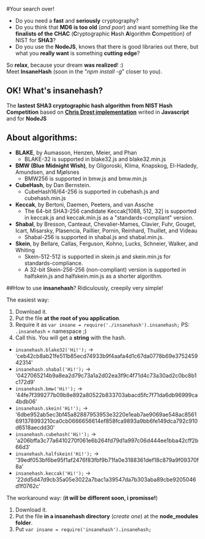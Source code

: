 #Your search over!

* Do you need a **fast** and **seriously** cryptography?
* Do you think that **MD6 is too old** (*and poor*) and want something like the **finalists of the CHAC** (**C**ryptographic **H**ash **A**lgorithm **C**ompetition) of NIST for **SHA3**?
* Do you use the **NodeJS**, knows that there is good libraries out there, but what you **really want** is something **cutting edge**?

So **relax**, because your dream **was realized**! :)  
Meet **InsaneHash** (soon in the "*npm install -g*" closer to you).

## OK! What's **insanehash?**  
The **lastest SHA3 cryptographic hash algorithm from NIST Hash Competition** based on [**Chris Drost implementation**](https://github.com/drostie/sha3-js) writed in **Javascript** and for **NodeJS**

## About algorithms:  

* **BLAKE**, by Aumasson, Henzen, Meier, and Phan  
  * BLAKE-32 is supported in blake32.js and blake32.min.js
* **BMW (Blue Midnight Wish)**, by Gligoroski, Klima, Knapskog, El-Hadedy, Amundsen, and Mjølsnes
  * BMW256 is supported in bmw.js and bmw.min.js
* **CubeHash**, by Dan Bernstein.
  * CubeHash16/64-256 is supported in cubehash.js and cubehash.min.js
* **Keccak**, by Bertoni, Daemen, Peeters, and van Assche
  * The 64-bit SHA3-256 candidate Keccak[1088, 512, 32] is supported in keccak.js and keccak.min.js as a "standards-compliant" version.
* **Shabal**, by Bresson, Canteaut, Chevalier-Mames, Clavier, Fuhr, Gouget, Icart, Misarsky, Plasencia, Paillier, Pornin, Reinhard, Thuillet, and Videau
  * Shabal-256 is supported in shabal.js and shabal.min.js.
* **Skein**, by Bellare, Callas, Ferguson, Kohno, Lucks, Schneier, Walker, and Whiting
  * Skein-512-512 is supported in skein.js and skein.min.js for standards-compliance.
  * A 32-bit Skein-256-256 (non-compliant) version is supported in halfskein.js and halfskein.min.js as a shorter algorithm.

##How to use **insanehash**?
Ridiculously, creepily very simple!  

The easiest way:  

1. Download it.  
2. Put the file **at the root of you application**.  
3. Require it as `var insane = require('./insanehash').insanehash;` PS: `.insanehash` = namespace ;)  
4. Call this. You will get a **string** with the hash.
  * `insanehash.blake32('Hi!');` -> 'ceb42cb8ab21fe511b85ecd74933b9f4aafa4d1c67da0778b69e375245942314'  
  * `insanehash.shabal('Hi!');` -> '0427065214b9a8ea2d79c73a1a2d02ea3f9c4f71d4c73a30ad2c0bc8b1c172d9'  
  * `insanehash.bmw('Hi!');` -> '44fe7f399277b09b8e892a80522b833703abacd5fc7f71da6db96999ca4bdb06'  
  * `insanehash.skein('Hi!');` -> '6dbe952ab5ec3bf45a82887953953e3220e1eab7ae9069ae548ac8561691378993210ca0cb0666656614ef858fca9893a9bb6fe149dca792c910d6518aecdd30'  
  * `insanehash.cubehash('Hi!');` -> 'a206bffa3c77a6410270f061e6b264fd79d1a997c06d444ee1bba42cff2b66d3'  
  * `insanehash.halfskein('Hi!');` -> '39edf053bf6be95f1af2476f83fbf9b71fa0e3188361def18c879a9f09370f8a'  
  * `insanehash.keccak('Hi!');` -> '22dd5d47d9cb35a05e3022a7bac1a39547da7b303aba89cbe9205046d1f0762c'  

The workaround way: (**it will be different soon, i promisse!**)  

1. Download it.  
2. Put the file **in a insanehash directory** (_create one_) at the **node_modules folder**.  
3. Put `var insane = require('insanehash').insanehash;`